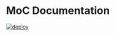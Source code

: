 # MoC Documentation

[![deploy](https://github.com/makeOurCity/documentation/actions/workflows/deploy.yml/badge.svg)](https://github.com/makeOurCity/documentation/actions/workflows/deploy.yml)

